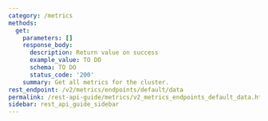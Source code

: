 ```yaml
---
category: /metrics
methods:
  get:
    parameters: []
    response_body:
      description: Return value on success
      example_value: TO DO
      schema: TO DO
      status_code: '200'
    summary: Get all metrics for the cluster.
rest_endpoint: /v2/metrics/endpoints/default/data
permalink: /rest-api-guide/metrics/v2_metrics_endpoints_default_data.html
sidebar: rest_api_guide_sidebar
---
```

